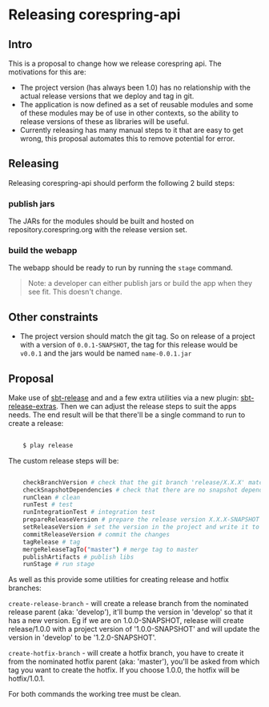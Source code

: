 # Releasing corespring-api

## Intro

This is a proposal to change how we release corespring api.
The motivations for this are:

- The project version (has always been 1.0) has no relationship with the actual release versions that we deploy and tag in git.
- The application is now defined as a set of reusable modules and some of these modules may be of use in other contexts, so the ability to release versions of these as libraries will be useful.
- Currently releasing has many manual steps to it that are easy to get wrong, this proposal automates this to remove potential for error.

## Releasing
Releasing corespring-api should perform the following 2 build steps:

### publish jars

The JARs for the modules should be built and hosted on repository.corespring.org with the release version set.

### build the webapp
The webapp should be ready to run by running the `stage` command.

> Note: a developer can either publish jars or build the app when they see fit. This doesn't change.

## Other constraints
- The project version should match the git tag. So on release of a project with a version of `0.0.1-SNAPSHOT`, the tag for this release would be `v0.0.1` and the jars would be named `name-0.0.1.jar`


## Proposal

Make use of [sbt-release](https://github.com/sbt/sbt-release) and and a few extra utilities via a new plugin: [sbt-release-extras](https://bitbucket.org/corespring/sbt-release-extras).
Then we can adjust the release steps to suit the apps needs. The end result will be that there'll be a single command to run to create a release: 

```bash
    
    $ play release
```

The custom release steps will be: 
```bash

    checkBranchVersion # check that the git branch 'release/X.X.X' matches the project version X.X.X-SNAPSHOT
    checkSnapshotDependencies # check that there are no snapshot dependencies for the project
    runClean # clean
    runTest # test
    runIntegrationTest # integration test
    prepareReleaseVersion # prepare the release version X.X.X-SNAPSHOT -> X.X.X
    setReleaseVersion # set the version in the project and write it to version.sbt
    commitReleaseVersion # commit the changes
    tagRelease # tag
    mergeReleaseTagTo("master") # merge tag to master
    publishArtifacts # publish libs
    runStage # run stage

```

As well as this provide some utilities for creating release and hotfix branches: 

`create-release-branch` - will create a release branch from the nominated release parent (aka: 'develop'), it'll bump the version in 'develop' so that it has a new version. Eg if we are on 1.0.0-SNAPSHOT, release will create release/1.0.0 with a project version of '1.0.0-SNAPSHOT' and will update the version in 'develop' to be '1.2.0-SNAPSHOT'.

`create-hotfix-branch` - will create a hotfix branch, you have to create it from the nominated hotfix parent (aka: 'master'), you'll be asked from which tag you want to create the hotfix. If you choose 1.0.0, the hotfix will be hotfix/1.0.1.

For both commands the working tree must be clean.

